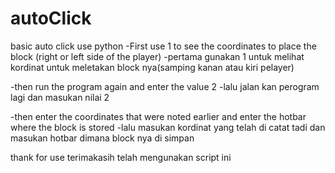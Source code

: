 # autoClick
basic auto click use python
-First use 1 to see the coordinates to place the block (right or left side of the player)
-pertama gunakan 1 untuk melihat kordinat untuk meletakan block nya(samping kanan atau kiri pelayer)

-then run the program again and enter the value 2
-lalu jalan kan perogram lagi dan masukan nilai 2

-then enter the coordinates that were noted earlier and enter the hotbar where the block is stored
-lalu masukan kordinat yang telah di catat tadi dan masukan hotbar dimana block nya di simpan

thank for use
terimakasih telah mengunakan script ini

